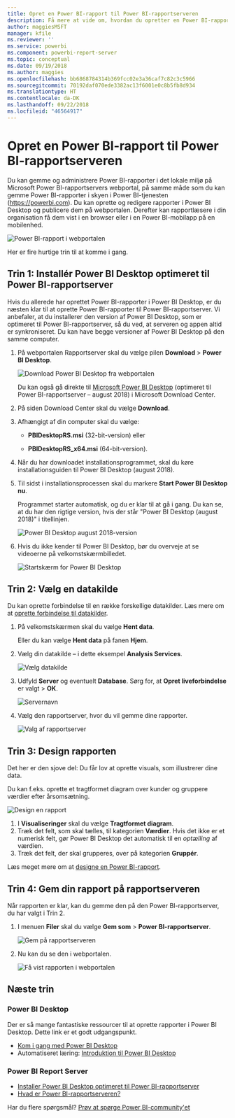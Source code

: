 ```yaml
---
title: Opret en Power BI-rapport til Power BI-rapportserveren
description: Få mere at vide om, hvordan du opretter en Power BI-rapport til Power BI-rapportserver med nogle få hurtige trin.
author: maggiesMSFT
manager: kfile
ms.reviewer: ''
ms.service: powerbi
ms.component: powerbi-report-server
ms.topic: conceptual
ms.date: 09/19/2018
ms.author: maggies
ms.openlocfilehash: bb6868784314b369fcc02e3a36caf7c82c3c5966
ms.sourcegitcommit: 70192daf070ede3382ac13f6001e0c8b5fb8d934
ms.translationtype: HT
ms.contentlocale: da-DK
ms.lasthandoff: 09/22/2018
ms.locfileid: "46564917"
---
```

# <a name="create-a-power-bi-report-for-power-bi-report-server"></a>Opret en Power BI-rapport til Power BI-rapportserveren
Du kan gemme og administrere Power BI-rapporter i det lokale miljø på Microsoft Power BI-rapportservers webportal, på samme måde som du kan gemme Power BI-rapporter i skyen i Power BI-tjenesten (https://powerbi.com). Du kan oprette og redigere rapporter i Power BI Desktop og publicere dem på webportalen. Derefter kan rapportlæsere i din organisation få dem vist i en browser eller i en Power BI-mobilapp på en mobilenhed.

![Power BI-rapport i webportalen](media/quickstart-create-powerbi-report/report-server-powerbi-report.png)

Her er fire hurtige trin til at komme i gang.

## <a name="step-1-install-power-bi-desktop-optimized-for-power-bi-report-server"></a>Trin 1: Installér Power BI Desktop optimeret til Power BI-rapportserver

Hvis du allerede har oprettet Power BI-rapporter i Power BI Desktop, er du næsten klar til at oprette Power BI-rapporter til Power BI-rapportserver. Vi anbefaler, at du installerer den version af Power BI Desktop, som er optimeret til Power BI-rapportserver, så du ved, at serveren og appen altid er synkroniseret. Du kan have begge versioner af Power BI Desktop på den samme computer.

1. På webportalen Rapportserver skal du vælge pilen **Download** > **Power BI Desktop**.

    ![Download Power BI Desktop fra webportalen](media/quickstart-create-powerbi-report/report-server-download-web-portal.png)

    Du kan også gå direkte til [Microsoft Power BI Desktop](https://www.microsoft.com/en-us/download/details.aspx?id=57271) (optimeret til Power BI-rapportserver – august 2018) i Microsoft Download Center.

2. På siden Download Center skal du vælge **Download**.

3. Afhængigt af din computer skal du vælge:

    - **PBIDesktopRS.msi** (32-bit-version) eller

    - **PBIDesktopRS_x64.msi** (64-bit-version).

4. Når du har downloadet installationsprogrammet, skal du køre installationsguiden til Power BI Desktop (august 2018).

2. Til sidst i installationsprocessen skal du markere **Start Power BI Desktop nu**.
   
    Programmet starter automatisk, og du er klar til at gå i gang. Du kan se, at du har den rigtige version, hvis der står "Power BI Desktop (august 2018)" i titellinjen.

    ![Power BI Desktop august 2018-version](media/quickstart-create-powerbi-report/power-bi-report-server-desktop-august-2018.png)

3. Hvis du ikke kender til Power BI Desktop, bør du overveje at se videoerne på velkomstskærmbilledet.
   
    ![Startskærm for Power BI Desktop](media/quickstart-create-powerbi-report/report-server-powerbi-desktop-start.png)

## <a name="step-2-select-a-data-source"></a>Trin 2: Vælg en datakilde
Du kan oprette forbindelse til en række forskellige datakilder. Læs mere om at [oprette forbindelse til datakilder](connect-data-sources.md).

1. På velkomstskærmen skal du vælge **Hent data**.
   
    Eller du kan vælge **Hent data** på fanen **Hjem**.
2. Vælg din datakilde – i dette eksempel **Analysis Services**.
   
    ![Vælg datakilde](media/quickstart-create-powerbi-report/report-server-get-data-ssas.png)
3. Udfyld **Server** og eventuelt **Database**. Sørg for, at **Opret liveforbindelse** er valgt > **OK**.
   
    ![Servernavn](media/quickstart-create-powerbi-report/report-server-ssas-server-name.png)
4. Vælg den rapportserver, hvor du vil gemme dine rapporter.
   
    ![Valg af rapportserver](media/quickstart-create-powerbi-report/report-server-select-server.png)

## <a name="step-3-design-your-report"></a>Trin 3: Design rapporten
Det her er den sjove del: Du får lov at oprette visuals, som illustrerer dine data.

Du kan f.eks. oprette et tragtformet diagram over kunder og gruppere værdier efter årsomsætning.

![Design en rapport](media/quickstart-create-powerbi-report/report-server-create-funnel.png)

1. I **Visualiseringer** skal du vælge **Tragtformet diagram**.
2. Træk det felt, som skal tælles, til kategorien **Værdier**. Hvis det ikke er et numerisk felt, gør Power BI Desktop det automatisk til en *optælling* af værdien.
3. Træk det felt, der skal grupperes, over på kategorien **Gruppér**.

Læs meget mere om at [designe en Power BI-rapport](../desktop-report-view.md).

## <a name="step-4-save-your-report-to-the-report-server"></a>Trin 4: Gem din rapport på rapportserveren
Når rapporten er klar, kan du gemme den på den Power BI-rapportserver, du har valgt i Trin 2.

1. I menuen **Filer** skal du vælge **Gem som** > **Power BI-rapportserver**.
   
    ![Gem på rapportserveren](media/quickstart-create-powerbi-report/report-server-save-as-powerbi-report-server.png)
2. Nu kan du se den i webportalen.
   
    ![Få vist rapporten i webportalen](media/quickstart-create-powerbi-report/report-server-powerbi-report.png)

## <a name="next-steps"></a>Næste trin
### <a name="power-bi-desktop"></a>Power BI Desktop
Der er så mange fantastiske ressourcer til at oprette rapporter i Power BI Desktop. Dette link er et godt udgangspunkt.

* [Kom i gang med Power BI Desktop](../desktop-getting-started.md)
* Automatiseret læring: [Introduktion til Power BI Desktop](../guided-learning/gettingdata.yml?tutorial-step=2)

### <a name="power-bi-report-server"></a>Power BI Report Server
* [Installer Power BI Desktop optimeret til Power BI-rapportserver](install-powerbi-desktop.md)  
* [Hvad er Power BI-rapportserveren?](get-started.md)  

Har du flere spørgsmål? [Prøv at spørge Power BI-community'et](https://community.powerbi.com/)

